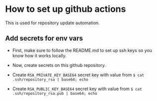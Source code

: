 # How to set up github actions

This is used for repository update automation.


## Add secrets for env vars

- First, make sure to follow the README.md to set up ssh keys so you know how it works locally.

- Now, create secrets on this github repository.

- Create `RSA_PRIVATE_KEY_BASE64` secret key with value from `$ cat .ssh/repository_rsa | base64; echo`

- Create `RSA_PUBLIC_KEY_BASE64` secret key with value from `$ cat .ssh/repository_rsa.pub | base64; echo`